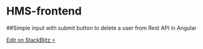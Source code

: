 # HMS-frontend

##Simple input with submit button to delete a user from Rest API in Angular

[Edit on StackBlitz ⚡️](https://stackblitz.com/edit/hms-frontend)
